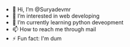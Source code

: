 - 👋 Hi, I’m @Suryadevmr
- 👀 I’m interested in web developing
- 🌱 I’m currently learning python deveopment
- 📫 How to reach me through mail
- ⚡ Fun fact: I'm dum

<!---
Suryadevmr/Suryadevmr is a ✨ special ✨ repository because its `README.md` (this file) appears on your GitHub profile.
You can click the Preview link to take a look at your changes.
--->
